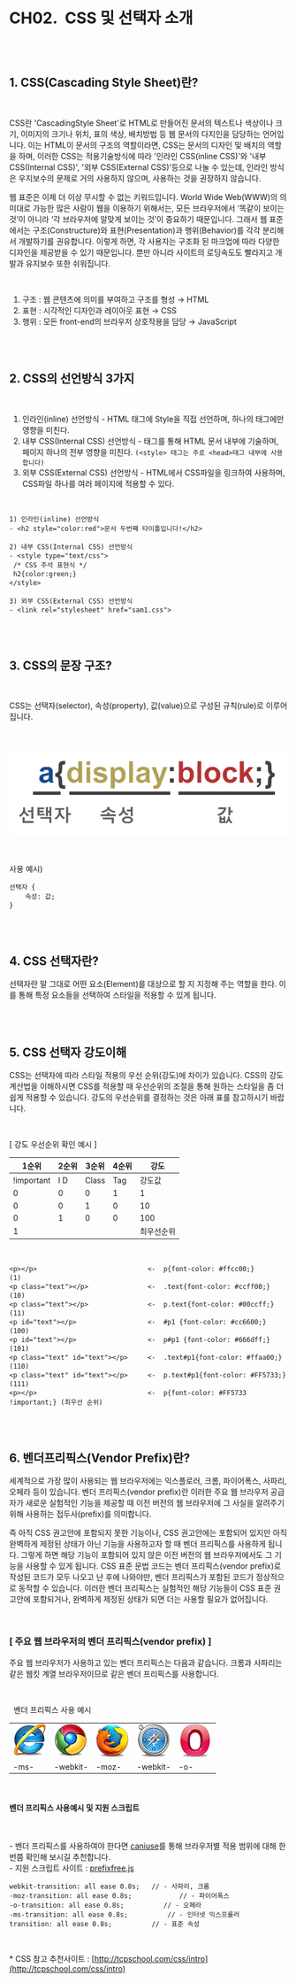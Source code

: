 # CH02.  CSS 및 선택자 소개

<br> 
<br>

## 1\. CSS(Cascading Style Sheet)란?

<br>

CSS란 'CascadingStyle Sheet'로 HTML로 만들어진 문서의 텍스트나 색상이나 크기, 이미지의 크기나 위치, 표의 색상, 배치방법 등 웹 문서의 다지인을 담당하는 언어입니다. 이는 HTML이 문서의 구조의 역할이라면, CSS는 문서의 디자인 및 배치의 역할을 하며, 이러한 CSS는 적용기술방식에 따라 '인라인 CSS(inline CSS)'와 '내부 CSS(Internal CSS)', '외부 CSS(External CSS)'등으로 나눌 수 있는데, 인라인 방식은 우지보수의 문제로 거의 사용하지 않으며, 사용하는 것을 권장하지 않습니다.

  

웹 표준은 이제 더 이상 무시할 수 없는 키워드입니다. World Wide Web(WWW)의 의미대로 가능한 많은 사람이 웹을 이용하기 위해서는, 모든 브라우저에서 ‘똑같이 보이는 것’이 아니라 ‘각 브라우저에 알맞게 보이는 것’이 중요하기 때문입니다. 그래서 웹 표준에서는 구조(Constructure)와 표현(Presentation)과 행위(Behavior)를 각각 분리해서 개발하기를 권유합니다. 이렇게 하면, 각 사용자는 구조화 된 마크업에 따라 다양한 디자인을 제공받을 수 있기 때문입니다. 뿐만 아니라 사이트의 로딩속도도 빨라지고 개발과 유지보수 또한 쉬워집니다.

<br>

1. 구조 : 웹 콘텐츠에 의미를 부여하고 구조를 형성 → HTML
2. 표현 : 시각적인 디자인과 레이아웃 표현 → CSS
3. 행위 : 모든 front-end의 브라우저 상호작용을 담당 → JavaScript

  
<br>
<br>


## 2. CSS의 선언방식 3가지

<br>

1. 인라인(inline) 선언방식 - HTML 태그에 Style을 직접 선언하며, 하나의 태그에만 영향을 미친다.
2. 내부 CSS(Internal CSS) 선언방식 - 태그를 통해 HTML 문서 내부에 기술하며, 페이지 하나의 전부 영향을 미친다. `(<style> 태그는 주로 <head>태그 내부에 사용합니다)`
3. 외부 CSS(External CSS) 선언방식 - HTML에서 CSS파일을 링크하여 사용하며, CSS파일 하나를 여러 페이지에 적용할 수 있다.

<br>

```
1) 인라인(inline) 선언방식
- <h2 style="color:red">문서 두번째 타이틀입니다!</h2>

2) 내부 CSS(Internal CSS) 선언방식
- <style type="text/css">
 /* CSS 주석 표현식 */
 h2{color:green;}
</style>

3) 외부 CSS(External CSS) 선언방식
- <link rel="stylesheet" href="sam1.css">
```

<br>
<br> 

## 3. CSS의 문장 구조?

<br>

CSS는 선택자(selector), 속성(property), 값(value)으로 구성된 규칙(rule)로 이루어집니다.

<br>

![](Files/css-img1.jpg)

<br>

사용 예시) 

```
선택자 {
    속성: 값;
}
```

<br>
<br>  

## 4. CSS 선택자란?

선택자란 말 그대로 어떤 요소(Element)를 대상으로 할 지 지정해 주는 역할을 한다. 이를 통해 특정 요소들을 선택하여 스타일을 적용할 수 있게 됩니다.

<br>
<br>
  

## 5. CSS 선택자 강도이해


CSS는 선택자에 따라 스타일 적용의 우선 순위(강도)에 차이가 있습니다. CSS의 강도 계산법을 이해하시면 CSS를 적용할 때 우선순위의 조절을 통해 원하는 스타일을 좀 더 쉽게 적용할 수 있습니다. 강도의 우선순위를 결정하는 것은 아래 표를 참고하시기 바랍니다.

<br>

[ 강도 우선순위 확인 예시 ]

| 1순위 | 2순위 | 3순위 | 4순위 | 강도  |
| --- | --- | --- | --- | --- |
| !important | I D | Class | Tag | 강도값 |
| 0   | 0   | 0   | 1   | 1   |
| 0   | 0   | 1   | 0   | 10  |
| 0   | 1   | 0   | 0   | 100 |
| 1   | <br> | <br> | <br> | 최우선순위 |

<br>

```
<p></p>  				           <-  p{font-color: #ffcc00;}  	    (1)
<p class="text"></p>    		   <-  .text{font-color: #ccff00;}     (10)
<p class="text"></p>  		       <-  p.text{font-color: #00ccff;}    (11)
<p id="text"></p>        		   <-  #p1 {font-color: #cc6600;}      (100)
<p id="text"></p> 			       <-  p#p1 {font-color: #666dff;}     (101) 
<p class="text" id="text"></p> 	   <-  .text#p1{font-color: #ffaa00;}  (110)
<p class="text" id="text"></p>     <-  p.text#p1{font-color: #FF5733;} (111)
<p></p>        	     			   <-  p{font-color: #FF5733 !important;} (최우선 순위)
```

<br>
<br>  

## 6. 벤더프리픽스(Vendor Prefix)란?
  
세계적으로 가장 많이 사용되는 웹 브라우저에는 익스플로러, 크롬, 파이어폭스, 사파리, 오페라 등이 있습니다. 벤더 프리픽스(vendor prefix)란 이러한 주요 웹 브라우저 공급자가 새로운 실험적인 기능을 제공할 때 이전 버전의 웹 브라우저에 그 사실을 알려주기 위해 사용하는 접두사(prefix)를 의미합니다.
  

즉 아직 CSS 권고안에 포함되지 못한 기능이나, CSS 권고안에는 포함되어 있지만 아직 완벽하게 제정된 상태가 아닌 기능을 사용하고자 할 때 벤더 프리픽스를 사용하게 됩니다. 그렇게 하면 해당 기능이 포함되어 있지 않은 이전 버전의 웹 브라우저에서도 그 기능을 사용할 수 있게 됩니다. CSS 표준 문법 코드는 벤더 프리픽스(vendor prefix)로 작성된 코드가 모두 나오고 난 후에 나와야만, 벤더 프리픽스가 포함된 코드가 정상적으로 동작할 수 있습니다. 이러한 벤더 프리픽스는 실험적인 해당 기능들이 CSS 표준 권고안에 포함되거나, 완벽하게 제정된 상태가 되면 더는 사용할 필요가 없어집니다.

<br>

### \[ 주요 웹 브라우저의 벤더 프리픽스(vendor prefix) \]

주요 웹 브라우저가 사용하고 있는 벤더 프리픽스는 다음과 같습니다. 크롬과 사파리는 같은 웹킷 계열 브라우저이므로 같은 벤더 프리픽스를 사용합니다.

<br>

  벤더 프리픽스 사용 예시

|     |     |     |     |     |
| --- | --- | --- | --- | --- |
| ![](Files/icon-ie.png) | ![](Files/icon-chrome.png) | ![](Files/icon-firefox.png) | ![](Files/icon-safari.png) | ![](Files/icon-opera.png) |
| \-ms- | \-webkit- | \-moz- | \-webkit- | \-o- |

<br>   

#### 벤더 프리픽스 사용예시 및 지원 스크립트

<br>

\- 벤더 프리픽스를 사용하여야 한다면 [caniuse](http://leaverou.github.io/prefixfree/)를 통해 브라우저별 적용 범위에 대해 한번쯤 확인해 보시길 추천합니다.  
\- 지원 스크립트 사이트 : [prefixfree.js](http://caniuse.com/)

```
webkit-transition: all ease 0.8s;	// - 사파리, 크롬
-moz-​transition: all ease 0.8s;	        // - 파이어폭스
-o-​transition: all ease 0.8s;	        // - 오페라
-ms-transition: all ease 0.8s;	        // - 인터넷 익스프롤러
transition: all ease 0.8s;	        // - 표준 속성
```

<br>

\* CSS 참고 추천사이트 : [http://tcpschool.com/css/intro](http://tcpschool.com/css/intro)